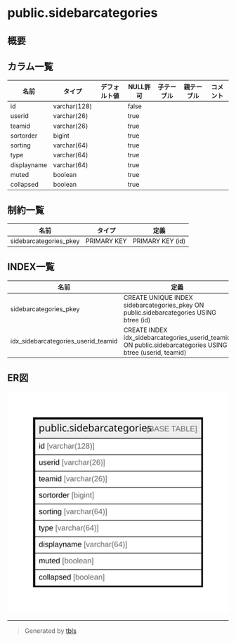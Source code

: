 # public.sidebarcategories

## 概要

## カラム一覧

| 名前          | タイプ          | デフォルト値       | NULL許可   | 子テーブル      | 親テーブル      | コメント     |
| ----------- | ------------ | ------------ | -------- | ---------- | ---------- | -------- |
| id          | varchar(128) |              | false    |            |            |          |
| userid      | varchar(26)  |              | true     |            |            |          |
| teamid      | varchar(26)  |              | true     |            |            |          |
| sortorder   | bigint       |              | true     |            |            |          |
| sorting     | varchar(64)  |              | true     |            |            |          |
| type        | varchar(64)  |              | true     |            |            |          |
| displayname | varchar(64)  |              | true     |            |            |          |
| muted       | boolean      |              | true     |            |            |          |
| collapsed   | boolean      |              | true     |            |            |          |

## 制約一覧

| 名前                     | タイプ         | 定義               |
| ---------------------- | ----------- | ---------------- |
| sidebarcategories_pkey | PRIMARY KEY | PRIMARY KEY (id) |

## INDEX一覧

| 名前                                  | 定義                                                                                                        |
| ----------------------------------- | --------------------------------------------------------------------------------------------------------- |
| sidebarcategories_pkey              | CREATE UNIQUE INDEX sidebarcategories_pkey ON public.sidebarcategories USING btree (id)                   |
| idx_sidebarcategories_userid_teamid | CREATE INDEX idx_sidebarcategories_userid_teamid ON public.sidebarcategories USING btree (userid, teamid) |

## ER図

![er](public.sidebarcategories.svg)

---

> Generated by [tbls](https://github.com/k1LoW/tbls)

